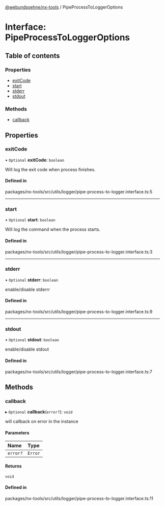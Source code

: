 [@webundsoehne/nx-tools](../README.md) / PipeProcessToLoggerOptions

# Interface: PipeProcessToLoggerOptions

## Table of contents

### Properties

- [exitCode](PipeProcessToLoggerOptions.md#exitcode)
- [start](PipeProcessToLoggerOptions.md#start)
- [stderr](PipeProcessToLoggerOptions.md#stderr)
- [stdout](PipeProcessToLoggerOptions.md#stdout)

### Methods

- [callback](PipeProcessToLoggerOptions.md#callback)

## Properties

### exitCode

• `Optional` **exitCode**: `boolean`

Will log the exit code when process finishes.

#### Defined in

packages/nx-tools/src/utils/logger/pipe-process-to-logger.interface.ts:5

---

### start

• `Optional` **start**: `boolean`

Will log the command when the process starts.

#### Defined in

packages/nx-tools/src/utils/logger/pipe-process-to-logger.interface.ts:3

---

### stderr

• `Optional` **stderr**: `boolean`

enable/disable stderrr

#### Defined in

packages/nx-tools/src/utils/logger/pipe-process-to-logger.interface.ts:9

---

### stdout

• `Optional` **stdout**: `boolean`

enable/disable stdout

#### Defined in

packages/nx-tools/src/utils/logger/pipe-process-to-logger.interface.ts:7

## Methods

### callback

▸ `Optional` **callback**(`error?`): `void`

will callback on error in the instance

#### Parameters

| Name     | Type    |
| :------- | :------ |
| `error?` | `Error` |

#### Returns

`void`

#### Defined in

packages/nx-tools/src/utils/logger/pipe-process-to-logger.interface.ts:11
